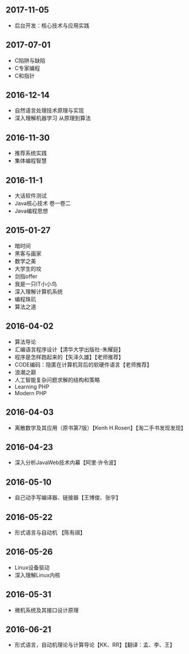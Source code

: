## 2017-11-05
- 后台开发：核心技术与应用实践
## 2017-07-01
- C陷阱与缺陷
- C专家编程
- C和指针
## 2016-12-14
- 自然语言处理技术原理与实现
- 深入理解机器学习 从原理到算法
## 2016-11-30
- 推荐系统实践
- 集体编程智慧
## 2016-11-1
- 大话软件测试
- Java核心技术 卷一卷二
- Java编程思想
## 2015-01-27
- 暗时间
- 黑客与画家
- 数学之美
- 大学生的坟
- 剑指offer
- 我是一只IT小小鸟
- 深入理解计算机系统
- 编程珠玑
- 算法之道
## 2016-04-02
- 算法导论
- 汇编语言程序设计【清华大学出版社-朱耀庭】
- 程序是怎样跑起来的【矢泽久雄】【老师推荐】
- CODE编码：隐匿在计算机背后的软硬件语言【老师推荐】
- 浪潮之巅
- 人工智能复杂问题求解的结构和策略
- Learning PHP
- Modern PHP
## 2016-04-03
- 离散数学及其应用（原书第7版）【Kenh H.Rosen】【淘二手书发现发现】
## 2016-04-23
- 深入分析JavaWeb技术内幕【阿里·许令波】
## 2016-05-10
- 自己动手写编译器、链接器【王博俊、张宇】
## 2016-05-22
- 形式语言与自动机 【陈有祺】
## 2016-05-26
- Linux设备驱动 
- 深入理解Linux内核
## 2016-05-31
- 微机系统及其接口设计原理
## 2016-06-21
- 形式语言，自动机理论与计算导论【KK、RR】【翻译：孟、李、王】
